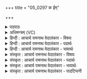+++
title = "05_0297 क ईम्"

+++
<details><summary>पदपाठः</summary>

कः꣢। ई꣣म्। वेद। सुते꣢। स꣡चा꣢꣯। पि꣡ब꣢꣯न्तम्। कत्। व꣡यः꣢꣯। द꣣धे। अय꣢म्। यः। पु꣡रः꣢꣯। वि꣣भिन꣡त्ति꣢। वि꣣। भिन꣡त्ति꣢। ओ꣡ज꣢꣯सा। म꣣न्दानः꣢। शि꣣प्री꣢। अ꣡न्ध꣢꣯सः। २९७।
</details>

<details><summary>अधिमन्त्रम् (VC)</summary>

- इन्द्रः
- मेध्यातिथिः काण्वः
- बृहती
- मध्यमः
- ऐन्द्रं काण्डम्
</details>

<details><summary>हिन्दी : आचार्य रामनाथ वेदालंकार - विषयः</summary>

अगले मन्त्र में यह कहा गया है कि स्तुति किया हुआ जगदीश्वर क्या करता है।
</details>

<details><summary>हिन्दी : आचार्य रामनाथ वेदालंकार - पदार्थः</summary>

पदार्थान्वयभाषाः -  (सुते) उपासना-यज्ञ में (सचा) एक-साथ (पिबन्तम्) यजमान के श्रद्धारस का पान करते हुए (ईम्) इस इन्द्र परमेश्वर को (कः वेद) कौन जानता है? (कत्) कब वह (वयः) उपासक के जीवन को (दधे) सहारा दे देता है, इसे भी कौन जानता है? अर्थात् यदि कोई जानता है तो उपासक ही जानता या अनुभव करता है। कैसे परमेश्वर को? इसका उत्तर देते हैं—(अयम्) यह (यः) जो (शिप्री) प्रशस्त स्वरूपवाला परमेश्वर (अन्धसः) यजमान के श्रद्धारस से (मन्दानः) प्रसन्न होता हुआ (ओजसा) बलपूर्वक (पुरः) उसकी मनोभूमि में दृढ़ता के साथ जमी हुई काम-क्रोधादि असुरों की नगरियों को (विभिनत्ति) तोड़-फोड़ देता है ॥५॥
</details>

<details><summary>हिन्दी : आचार्य रामनाथ वेदालंकार - भावार्थः</summary>

भावार्थभाषाः -  परमेश्वर की उपासना का यही लाभ है कि वह उपासक के मन में सब शत्रुओं को पराजित कर सकनेवाले पुरुषार्थ को उत्पन्न करके उसे समरभूमि में विजयी बना देता है ॥५॥
</details>

<details><summary>संस्कृत : आचार्य रामनाथ वेदालंकार - विषयः</summary>

अथ स्तुतो जगदीश्वरः किं करोतीत्याह।
</details>

<details><summary>संस्कृत : आचार्य रामनाथ वेदालंकार - पदार्थः</summary>

पदार्थान्वयभाषाः -  (सुते) उपासनायज्ञे (सचा) युगपत् (पिबन्तम्) यजमानस्य श्रद्धारसम् आस्वादयन्तम् (ईम्) एतम् इन्द्रम् परमेश्वरम् (कः वेद) को जानाति। (कत्) कदा, सः (वयः) उपासकस्य जीवनम्, (दधे) दधाति इत्यपि को वेद ? यदि कश्चिज्जानाति उपासक एव जानाति अनुभवति वा, नान्यः कश्चनेत्यर्थः। कीदृशम् इन्द्रम् इत्याह—(अयम्) एषः (यः शिप्री) सुमुखः प्रशस्तस्वरूपः इन्द्रः परमेश्वरः प्रशस्ते शिप्रे हनू नासिके वा यस्य सः, प्रशंसार्थे मत्वर्थे इनिः। शिप्राभ्यां मुखमुपलक्ष्यते। मुखेन च स्वरूपमभिप्रेतम्, निरवयवत्वात् परमेश्वरस्य। (अन्धसः) अन्धसा श्रद्धारूपेण सोमरसेन। तृतीयार्थे षष्ठी। (मन्दानः) मोदमानः सन्। मदि स्तुतिमोदमदस्वप्नकान्तिगतिषु, शानच्, छान्दसो मुगागमनिषेधः। (ओजसा) बलेन (पुरः) तस्य मनोभूमौ दृढं बद्धाः कामक्रोधाद्यसुराणां नगरीः (विभिनत्ति) विदारयति ॥५॥
</details>

<details><summary>संस्कृत : आचार्य रामनाथ वेदालंकार - भावार्थः</summary>

भावार्थभाषाः -  परमेश्वरस्योपासनाया अयमेव लाभो यत् स उपासकस्य मनसि समस्तशत्रुपराजयसमर्थं पुरुषार्थमुत्पाद्य समराङ्गणे तं विजेतारं करोति ॥५॥
</details>

<details><summary>संस्कृत : आचार्य रामनाथ वेदालंकार - पादटिप्पनी</summary>

टिप्पणी:   १. ऋ० ८।३३।७, साम० १९९६, अथ० २०।५३।१, २०।५७।११ सर्वत्र ऋषिः मेध्यातिथिः।
</details>